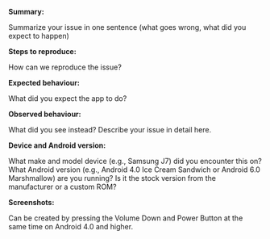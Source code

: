 **Summary:** 

Summarize your issue in one sentence (what goes wrong, what did you expect to happen)

**Steps to reproduce:** 

How can we reproduce the issue?

**Expected behaviour:** 

What did you expect the app to do?

**Observed behaviour:** 

What did you see instead?  Describe your issue in detail here.

**Device and Android version:** 

What make and model device (e.g., Samsung J7) did you encounter this on?  What Android
version (e.g., Android 4.0 Ice Cream Sandwich or Android 6.0 Marshmallow) are you running?  Is it
 the stock
version from the manufacturer or a custom ROM?

**Screenshots:** 

Can be created by pressing the Volume Down and Power Button at the same time on Android 4.0 and higher.
